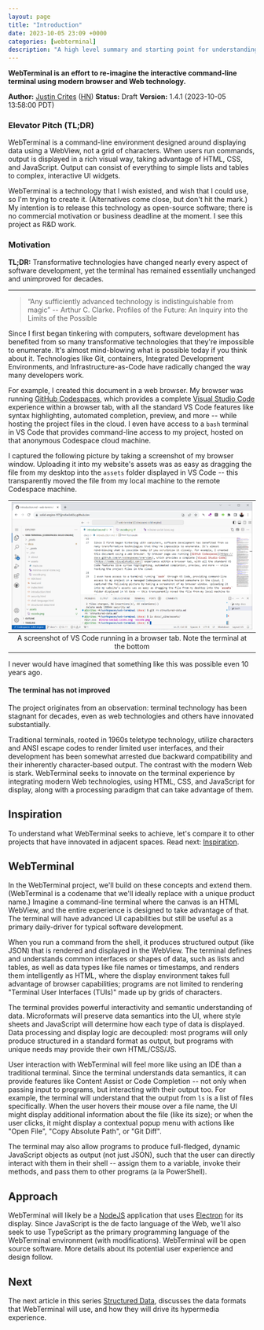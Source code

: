 ```yaml
---
layout: page
title: "Introduction"
date: 2023-10-05 23:09 +0000
categories: [webterminal]
description: "A high level summary and starting point for understanding WebTerminal"
---
```


**WebTerminal is an effort to re-imagine the interactive command-line terminal using modern browser and Web technology.**

**Author:** [Justin Crites](https://github.com/jcrites) ([HN](https://news.ycombinator.com/user?id=jcrites))
**Status:** Draft
**Version:** 1.4.1 (2023-10-05 13:58:00 PDT)

### Elevator Pitch (TL;DR)

WebTerminal is a command-line environment designed around displaying data using a WebView, not a grid of characters. When users run commands, output is displayed in a rich visual way, taking advantage of HTML, CSS, and JavaScript. Output can consist of everything to simple lists and tables to complex, interactive UI widgets.

WebTerminal is a technology that I wish existed, and wish that I could use, so I'm trying to create it. (Alternatives come close, but don't hit the mark.) My intention is to release this technology as open-source software; there is no commercial motivation or business deadline at the moment. I see this project as R&D work.

### Motivation

**TL;DR:** Transformative technologies have changed nearly every aspect of software development, yet the terminal has remained essentially unchanged and unimproved for decades.

<hr style="margin-bottom: 1em"/>

>  “Any sufficiently advanced technology is indistinguishable from magic” -- Arthur C. Clarke. Profiles of the Future: An Inquiry into the Limits of the Possible

Since I first began tinkering with computers, software development has benefited from so many transformative technologies that they're impossible to enumerate. It's almost mind-blowing what is possible today if you think about it. Technologies like Git, containers, Integrated Development Environments, and Infrastructure-as-Code have radically changed the way many developers work.

For example, I created this document in a web browser. My browser was running [GitHub Codespaces](https://docs.github.com/en/codespaces/overview), which provides a complete [Visual Studio Code](https://code.visualstudio.com/) experience within a browser tab, with all the standard VS Code features like syntax highlighting, automated completion, preview, and more -- while hosting the project files in the cloud. I even have access to a `bash` terminal in VS Code that provides command-line access to my project, hosted on that anonymous Codespace cloud machine.

I captured the following picture by taking a screenshot of my browser window. Uploading it into my website's assets was as easy as dragging the file from my desktop into the `assets` folder displayed in VS Code -- this transparently moved the file from my local machine to the remote Codespace machine.

| ![vscode](assets/vscode.png)
|:--:|
| A screenshot of VS Code running in a browser tab. Note the terminal at the bottom |

I never would have imagined that something like this was possible even 10 years ago.

#### The terminal has not improved

The project originates from an observation: terminal technology has been stagnant for decades, even as web technologies and others have innovated substantially.

Traditional terminals, rooted in 1960s teletype technology, utilize characters and ANSI escape codes to render limited user interfaces, and their development has been somewhat arrested due backward compatibility and their inherently character-based output. The contrast with the modern Web is stark. WebTerminal seeks to innovate on the terminal experience by integrating modern Web technologies, using HTML, CSS, and JavaScript for display, along with a processing paradigm that can take advantage of them.

## Inspiration

To understand what WebTerminal seeks to achieve, let's compare it to other projects that have innovated in adjacent spaces. Read next: [Inspiration](inspiration).

## WebTerminal

In the WebTerminal project, we'll build on these concepts and extend them. (WebTerminal is a codename that we'll ideally replace with a unique product name.) Imagine a command-line terminal where the canvas is an HTML WebView, and the entire experience is designed to take advantage of that. The terminal will have advanced UI capabilities but still be useful as a primary daily-driver for typical software development.

When you run a command from the shell, it produces structured output (like JSON) that is rendered and displayed in the WebView. The terminal defines and understands common interfaces or shapes of data, such as lists and tables, as well as data types like file names or timestamps, and renders them intelligently as HTML, where the display environment takes full advantage of browser capabilities; programs are not limited to rendering "Terminal User Interfaces (TUIs)" made up by grids of characters. 

The terminal provides powerful interactivity and semantic understanding of data. Microformats will preserve data semantics into the UI, where style sheets and JavaScript will determine how each type of data is displayed. Data processing and display logic are decoupled: most programs will only produce structured in a standard format as output, but programs with unique needs may provide their own HTML/CSS/JS.

User interaction with WebTerminal will feel more like using an IDE than a traditional terminal. Since the terminal understands data semantics, it can provide features like Content Assist or Code Completion -- not only when passing input to programs, but interacting with their output too. For example, the terminal will understand that the output from `ls` is a list of files specifically. When the user hovers their mouse over a file name, the UI might display additional information about the file (like its size); or when the user clicks, it might display a contextual popup menu with actions like "Open File", "Copy Absolute Path", or "Git Diff".

The terminal may also allow programs to produce full-fledged, dynamic JavaScript objects as output (not just JSON), such that the user can directly interact with them in their shell -- assign them to a variable, invoke their methods, and pass them to other programs (a la PowerShell). 

## Approach

WebTerminal will likely be a [NodeJS](https://nodejs.org/en) application that uses [Electron](https://www.electronjs.org/) for its display. Since JavaScript is the de facto language of the Web, we'll also seek to use TypeScript as the primary programming language of the WebTerminal environment (with modifications). WebTerminal will be open source software. More details about its potential user experience and design follow.

## Next

The next article in this series <a href="structured-data">Structured Data</a>, discusses the data formats that WebTerminal will use, and how they will drive its hypermedia experience.